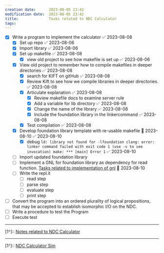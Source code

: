 ```yaml
---
creation date:		2023-08-05 23:42
modification date:	2023-08-05 23:42
title: 				Tasks related to NDC Calculator
tags:
---
```

- [x] Write a program to implement the calculator ✅ 2023-08-08
	- [x] Set up repo ✅ 2023-08-06
	- [x] Import library ✅ 2023-08-06
	- [x] Set up makefile ✅ 2023-08-08
		- [x] view old project to see how makefile is set up ✅ 2023-08-06
	- [x] View old project to remember how to compile makefiles in deeper directories ✅ 2023-08-08
		- [x] search for KIFT on gitHub ✅ 2023-08-08
		- [x] Review Kift  to see how we compile libraries in deeper directories. ✅ 2023-08-08
		- [x] Articulate explanation ✅ 2023-08-08
			- [x] Review makefile docs to examine server rule
			- [x] Add a variable for lib directory ✅ 2023-08-08
			- [x] Change the name of the library ✅ 2023-08-08
			- [x] Include the foundation library in the linkercommand ✅ 2023-08-08
		- [x] Test compilation ✅ 2023-08-08
	- [x] Develop foundation library template with re-usable makefile 📅 2023-08-10 ✅ 2023-08-10
		- [x] debug `ld: library not found for -lfoundation clang: error: linker command failed with exit code 1 (use -v to see invocation) make: *** [main] Error 1` ✅ 2023-08-10
	- [ ] Import updated foundation library
	- [ ] Implement a GNL for foundation library as dependency for read function. [Tasks related to implementation of gnl](Tasks%20related%20to%20implementation%20of%20gnl.md)  📅 2023-08-10
	- [ ] Write the repl.it 
		- [ ] read step
		- [ ] parse step
		- [ ] evaluate step
		- [ ] print step
- [ ] Convert the program into an ordered plurality of logical propositions, that may be accepted to establish isomorphic I/O on the NDC.
- [ ] Write a procedure to test the Program
- [ ] Execute test

---
[1^]:: [Notes related to NDC Calculator](Notes%20related%20to%20NDC%20Calculator.md)

---
[1^]:: [NDC Calculator Sim](NDC%20Calculator%20Sim.md)
